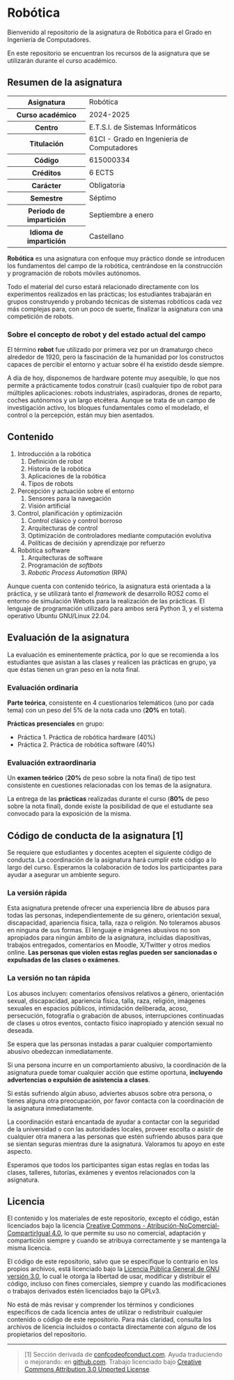 # Robótica

Bienvenido al repositorio de la asignatura de Robótica para el Grado en
Ingeniería de Computadores.

En este repositorio se encuentran los recursos de la asignatura que se
utilizarán durante el curso académico.

## Resumen de la asignatura

<table>
  <tr><th>Asignatura</th><td>Robótica</td></tr>
  <tr><th>Curso académico</th><td>2024-2025</td></tr>
  <tr><th>Centro</th><td>E.T.S.I. de Sistemas Informáticos</td></tr>
  <tr><th>Titulación</th><td>61CI - Grado en Ingenieria de Computadores</td></tr>
  <tr><th>Código</th><td>615000334</td></tr>
  <tr><th>Créditos</th><td>6 ECTS</td></tr>
  <tr><th>Carácter</th><td>Obligatoria</td></tr>
  <tr><th>Semestre</th><td>Séptimo</td></tr>
  <tr><th>Periodo de impartición</th><td>Septiembre a enero</td></tr>
  <tr><th>Idioma de impartición</th><td>Castellano</td></tr>
</table>

**Robótica** es una asignatura con enfoque muy práctico donde se introducen los
fundamentos del campo de la robótica, centrándose en la construcción y
programación de robots móviles autónomos.

Todo el material del curso estará relacionado directamente con los experimentos
realizados en las prácticas; los estudiantes trabajarán en grupos construyendo y
probando técnicas de sistemas robóticos cada vez más complejas para, con un poco
de suerte, finalizar la asignatura con una competición de robots.

### Sobre el concepto de robot y del estado actual del campo

El término **robot** fue utilizado por primera vez por un dramaturgo checo
alrededor de 1920, pero la fascinación de la humanidad por los constructos
capaces de percibir el entorno y actuar sobre él ha existido desde siempre.

A día de hoy, disponemos de hardware potente muy asequible, lo que nos permite a
prácticamente todos construir (casi) cualquier tipo de robot para múltiples
aplicaciones: robots industriales, aspiradoras, drones de reparto, coches
autónomos y un largo etcétera. Aunque se trata de un campo de investigación
activo, los bloques fundamentales como el modelado, el control o la percepción,
están muy bien asentados.

## Contenido

1. Introducción a la robótica
   1. Definición de robot
   2. Historia de la robótica
   3. Aplicaciones de la robótica
   4. Tipos de robots
2. Percepción y actuación sobre el entorno
   1. Sensores para la navegación
   2. Visión artificial
3. Control, planificación y optimización
   1. Control clásico y control borroso
   2. Arquitecturas de control
   3. Optimización de controladores mediante computación evolutiva
   4. Políticas de decisión y aprendizaje por refuerzo
4. Robótica software
   1. Arquitecturas de software
   2. Programación de _softbots_
   3. _Robotic Process Automation_ (RPA)

Aunque cuenta con contenido teórico, la asignatura está orientada a la práctica,
y se utilizará tanto el _framework_ de desarrollo ROS2 como el entorno de
simulación Webots para la realización de las prácticas. El lenguaje de
programación utilizado para ambos será Python 3, y el sistema operativo Ubuntu
GNU/Linux 22.04.

## Evaluación de la asignatura

La evaluación es eminentemente práctica, por lo que se recomienda a los
estudiantes que asistan a las clases y realicen las prácticas en grupo, ya que
éstas tienen un gran peso en la nota final.

### Evaluación ordinaria

**Parte teórica**, consistente en 4 cuestionarios telemáticos (uno por cada
tema) con un peso del 5% de la nota cada uno (**20%** en total).

**Prácticas presenciales** en grupo:

* Práctica 1. Práctica de robótica hardware (40%)
* Práctica 2. Práctica de robótica software (40%)

### Evaluación extraordinaria

Un **examen teórico** (**20%** de peso sobre la nota final) de tipo test
consistente en cuestiones relacionadas con los temas de la asignatura.

La entrega de las **prácticas** realizadas durante el curso (**80%** de peso
sobre la nota final), donde existe la posibilidad de que el estudiante sea
convocado para la exposición de la misma.

## Código de conducta de la asignatura [1]

Se requiere que estudiantes y docentes acepten el siguiente código de conducta. La coordinación de la asignatura hará cumplir este código a lo largo del curso. Esperamos la colaboración de todos los participantes para ayudar a asegurar un ambiente seguro.

### La versión rápida

Esta asignatura pretende ofrecer una experiencia libre de abusos para todas las personas, independientemente de su género, orientación sexual, discapacidad, apariencia física, talla, raza o religión. No toleramos abusos en ninguna de sus formas. El lenguaje e imágenes abusivos no son apropiados para ningún ámbito de la asignatura, incluidas diapositivas, trabajos entregados, comentarios en Moodle, X/Twitter y otros medios online. **Las personas que violen estas reglas pueden ser sancionadas o expulsadas de las clases o exámenes**.

### La versión no tan rápida

Los abusos incluyen: comentarios ofensivos relativos a género, orientación sexual, discapacidad, apariencia física, talla, raza, religión, imágenes sexuales en espacios públicos, intimidación deliberada, acoso, persecución, fotografía o grabación de abusos, interrupciones continuadas de clases u otros eventos, contacto físico inapropiado y atención sexual no deseada.

Se espera que las personas instadas a parar cualquier comportamiento abusivo obedezcan inmediatamente.

Si una persona incurre en un comportamiento abusivo, la coordinación de la asignatura puede tomar cualquier acción que estime oportuna, **incluyendo advertencias o expulsión de asistencia a clases**.

Si estás sufriendo algún abuso, adviertes abusos sobre otra persona, o tienes alguna otra preocupación, por favor contacta con la coordinación de la asignatura inmediatamente.

La coordinación estará encantada de ayudar a contactar con la seguridad de la universidad o con las autoridades locales, proveer escolta o asistir de cualquier otra manera a las personas que estén sufriendo abusos para que se sientan seguras mientras dure la asignatura. Valoramos tu apoyo en este aspecto.

Esperamos que todos los participantes sigan estas reglas en todas las clases, talleres, tutorías, exámenes y eventos relacionados con la asignatura.

## Licencia

El contenido y los materiales de este repositorio, excepto el código, están
licenciados bajo la licencia
[Creative Commons - Atribución-NoComercial-CompartirIgual 4.0](https://creativecommons.org/licenses/by-nc-sa/4.0/),
lo que permite su uso no comercial, adaptación y compartición siempre y cuando
se atribuya correctamente y se mantenga la misma licencia.

El código de este repositorio, salvo que se especifique lo contrario en los
propios archivos, está licenciado bajo la
[Licencia Pública General de GNU versión 3.0](https://www.gnu.org/licenses/gpl-3.0.html),
lo cual le otorga la libertad de usar, modificar y distribuir el código, incluso
con fines comerciales, siempre y cuando las modificaciones o trabajos derivados
estén licenciados bajo la GPLv3.

No está de más revisar y comprender los términos y condiciones específicos de
cada licencia antes de utilizar o redistribuir cualquier contenido o código de
este repositorio. Para más claridad, consulta los archivos de licencia incluidos
o contacta directamente con alguno de los propietarios del repositorio.

---

> [1] Sección derivada de [confcodeofconduct.com](https://es.confcodeofconduct.com/). Ayuda traduciendo o mejorando: en [github.com](https://github.com/confcodeofconduct/confcodeofconduct.com). Trabajo licenciado bajo [Creative Commons Attribution 3.0 Unported License](https://creativecommons.org/licenses/by/3.0/deed.es_ES).
